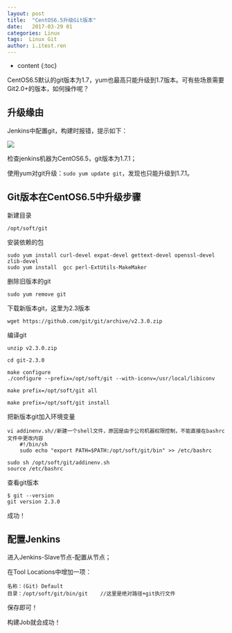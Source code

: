```yaml
---
layout: post
title:  "CentOS6.5升级Git版本"
date:   2017-03-29 01
categories: Linux
tags:  Linux Git 
author: i.itest.ren
---
```


* content
{:toc}


CentOS6.5默认的git版本为1.7，yum也最高只能升级到1.7版本。可有些场景需要Git2.0+的版本，如何操作呢？







## 升级缘由 ##
Jenkins中配置git，构建时报错，提示如下：

![](http://zdx0122.qiniudn.com/gitoldversion.png)

检查jenkins机器为CentOS6.5，git版本为1.7.1；

使用yum对git升级：`sudo yum update git`，发现也只能升级到1.7.1。

## Git版本在CentOS6.5中升级步骤 ##

新建目录

	/opt/soft/git

安装依赖的包

	sudo yum install curl-devel expat-devel gettext-devel openssl-devel zlib-devel
	sudo yum install  gcc perl-ExtUtils-MakeMaker  

删除旧版本的git

	sudo yum remove git

下载新版本git，这里为2.3版本

	wget https://github.com/git/git/archive/v2.3.0.zip

编译git

	unzip v2.3.0.zip

	cd git-2.3.0

	make configure
	./configure --prefix=/opt/soft/git --with-iconv=/usr/local/libiconv

	make prefix=/opt/soft/git all

	make prefix=/opt/soft/git install

把新版本git加入环境变量

	vi addinenv.sh//新建一个shell文件，原因是由于公司机器权限控制，不能直接在bashrc文件中更改内容
		#!/bin/sh
		sudo echo "export PATH=$PATH:/opt/soft/git/bin" >> /etc/bashrc
	
	sudo sh /opt/soft/git/addinenv.sh
	source /etc/bashrc

查看git版本

	$ git --version
	git version 2.3.0

成功！

## 配置Jenkins ##

进入Jenkins-Slave节点-配置从节点；

在Tool Locations中增加一项：

	名称：(Git) Default
	目录：/opt/soft/git/bin/git	//这里是绝对路径+git执行文件

保存即可！

构建Job就会成功！